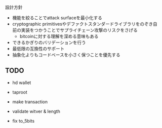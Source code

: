 
設計方針
- 機能を絞ることでattack surfaceを最小化する
- cryptographic primitivesやデファクトスタンダードライブラリをのぞき自前の実装をつかうことでサプライチェーン攻撃のリスクをさげる
  - bitcoinに対する理解を深める意味もある
- できるかぎりのバリデーションを行う
- 最低限の互換性のサポート
- 抽象化よりもコードベースを小さく保つことを優先する

## TODO
- hd wallet
- taproot
- make transaction
- validate witver & length

- fix to_5bits
